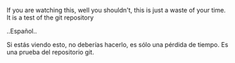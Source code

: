 If you are watching this, well you shouldn't, this is just a waste of your time.
It is a test of the git repository

..Español..

Si estás viendo esto, no deberías hacerlo, es sólo una pérdida de tiempo.
Es una prueba del repositorio git.
